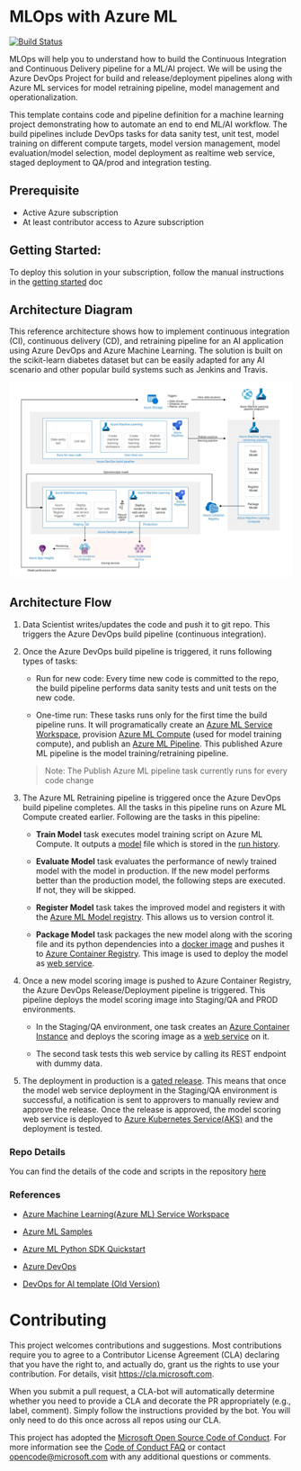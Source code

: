 # MLOps with Azure ML

[![Build Status](https://dev.azure.com/customai/DevopsForAI-AML/_apis/build/status/Microsoft.DevOpsForAI?branchName=master)](https://dev.azure.com/customai/DevopsForAI-AML/_build/latest?definitionId=1&branchName=master)

MLOps will help you to understand how to build the Continuous Integration and Continuous Delivery pipeline for a ML/AI project. We will be using the Azure DevOps Project for build and release/deployment pipelines along with Azure ML services for model retraining pipeline, model management and operationalization. 

This template contains code and pipeline definition for a machine learning project demonstrating how to automate an end to end ML/AI workflow. The build pipelines include DevOps tasks for data sanity test, unit test, model training on different compute targets, model version management, model evaluation/model selection, model deployment as realtime web service, staged deployment to QA/prod and integration testing.


## Prerequisite
- Active Azure subscription
- At least contributor access to Azure subscription

## Getting Started:

To deploy this solution in your subscription, follow the manual instructions in the [getting started](docs/getting_started.md) doc


## Architecture Diagram

This reference architecture shows how to implement continuous integration (CI), continuous delivery (CD), and retraining pipeline for an AI application using Azure DevOps and Azure Machine Learning. The solution is built on the scikit-learn diabetes dataset but can be easily adapted for any AI scenario and other popular build systems such as Jenkins and Travis. 

![Architecture](/docs/images/Architecture_DevOps_AI.png)


## Architecture Flow

1. Data Scientist writes/updates the code and push it to git repo. This triggers the Azure DevOps build pipeline (continuous integration).
2. Once the Azure DevOps build pipeline is triggered, it runs following types of tasks:
    - Run for new code: Every time new code is committed to the repo, the build pipeline performs data sanity tests and unit tests on the new code.

    - One-time run: These tasks runs only for the first time the build pipeline runs. It will programatically create an [Azure ML Service Workspace](https://docs.microsoft.com/en-us/azure/machine-learning/service/concept-azure-machine-learning-architecture#workspace), provision [Azure ML Compute](https://docs.microsoft.com/en-us/azure/machine-learning/service/how-to-set-up-training-targets#amlcompute) (used for model training compute), and publish an [Azure ML Pipeline](https://docs.microsoft.com/en-us/azure/machine-learning/service/concept-ml-pipelines). This published Azure ML pipeline is the model training/retraining pipeline.

    > Note: The Publish Azure ML pipeline task currently runs for every code change

3. The Azure ML Retraining pipeline is triggered once the Azure DevOps build pipeline completes. All the tasks in this pipeline runs on Azure ML Compute created earlier. Following are the tasks in this pipeline:

    - **Train Model** task executes model training script on Azure ML Compute. It outputs a [model](https://docs.microsoft.com/en-us/azure/machine-learning/service/concept-azure-machine-learning-architecture#model) file which is stored in the [run history](https://docs.microsoft.com/en-us/azure/machine-learning/service/concept-azure-machine-learning-architecture#run).

    - **Evaluate Model** task evaluates the performance of newly trained model with the model in production. If the new model performs better than the production model, the following steps are executed. If not, they will be skipped.

    - **Register Model** task takes the improved model and registers it with the [Azure ML Model registry](https://docs.microsoft.com/en-us/azure/machine-learning/service/concept-azure-machine-learning-architecture#model-registry). This allows us to version control it.

    - **Package Model** task packages the new model along with the scoring file and its python dependencies into a [docker image](https://docs.microsoft.com/en-us/azure/machine-learning/service/concept-azure-machine-learning-architecture#image) and pushes it to [Azure Container Registry](https://docs.microsoft.com/en-us/azure/container-registry/container-registry-intro). This image is used to deploy the model as [web service](https://docs.microsoft.com/en-us/azure/machine-learning/service/concept-azure-machine-learning-architecture#web-service).
    
4. Once a new model scoring image is pushed to Azure Container Registry, the Azure DevOps Release/Deployment pipeline is triggered. This pipeline deploys the model scoring image into Staging/QA and PROD environments.

    - In the Staging/QA environment, one task creates an [Azure Container Instance](https://docs.microsoft.com/en-us/azure/container-instances/container-instances-overview) and deploys the scoring image as a [web service](https://docs.microsoft.com/en-us/azure/machine-learning/service/concept-azure-machine-learning-architecture#web-service) on it. 
    
    - The second task tests this web service by calling its REST endpoint with dummy data.

    
5. The deployment in production is a [gated release](https://docs.microsoft.com/en-us/azure/devops/pipelines/release/approvals/gates?view=azure-devops). This means that once the model web service deployment in the Staging/QA environment is successful, a notification is sent to approvers to manually review and approve the release. Once the release is approved, the model scoring web service is deployed to [Azure Kubernetes Service(AKS)](https://docs.microsoft.com/en-us/azure/aks/intro-kubernetes) and the deployment is tested.

### Repo Details

You can find the details of the code and scripts in the repository [here](/docs/code_description.md)

### References
- [Azure Machine Learning(Azure ML) Service Workspace](https://docs.microsoft.com/en-us/azure/machine-learning/service/overview-what-is-azure-ml)

- [Azure ML Samples](https://docs.microsoft.com/en-us/azure/machine-learning/service/samples-notebooks)
- [Azure ML Python SDK Quickstart](https://docs.microsoft.com/en-us/azure/machine-learning/service/quickstart-create-workspace-with-python)
- [Azure DevOps](https://docs.microsoft.com/en-us/azure/devops/?view=vsts)
- [DevOps for AI template (Old Version)](https://azuredevopsdemogenerator.azurewebsites.net/?name=machinelearning)

# Contributing

This project welcomes contributions and suggestions.  Most contributions require you to agree to a
Contributor License Agreement (CLA) declaring that you have the right to, and actually do, grant us
the rights to use your contribution. For details, visit https://cla.microsoft.com.

When you submit a pull request, a CLA-bot will automatically determine whether you need to provide
a CLA and decorate the PR appropriately (e.g., label, comment). Simply follow the instructions
provided by the bot. You will only need to do this once across all repos using our CLA.

This project has adopted the [Microsoft Open Source Code of Conduct](https://opensource.microsoft.com/codeofconduct/).
For more information see the [Code of Conduct FAQ](https://opensource.microsoft.com/codeofconduct/faq/) or
contact [opencode@microsoft.com](mailto:opencode@microsoft.com) with any additional questions or comments.

